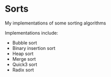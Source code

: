 # Sorts
My implementations of some sorting algorithms

Implementations include:
 - Bubble sort
 - Binary insertion sort
 - Heap sort
 - Merge sort
 - Quick3 sort
 - Radix sort
